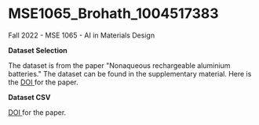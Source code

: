 # MSE1065_Brohath_1004517383
Fall 2022 - MSE 1065 - AI in Materials Design 

<b> Dataset Selection </b>
<p>
The dataset is from the paper "Nonaqueous rechargeable aluminium batteries." The dataset can be found in the supplementary material. Here is the 
<a href = "https://doi.org/10.1016/j.joule.2021.12.003"> DOI <a>
for the paper.
</p>

<b> Dataset CSV </b>
<p>
<a href = "https://doi.org/10.1016/j.joule.2021.12.003"> DOI <a>
for the paper.
</p>
